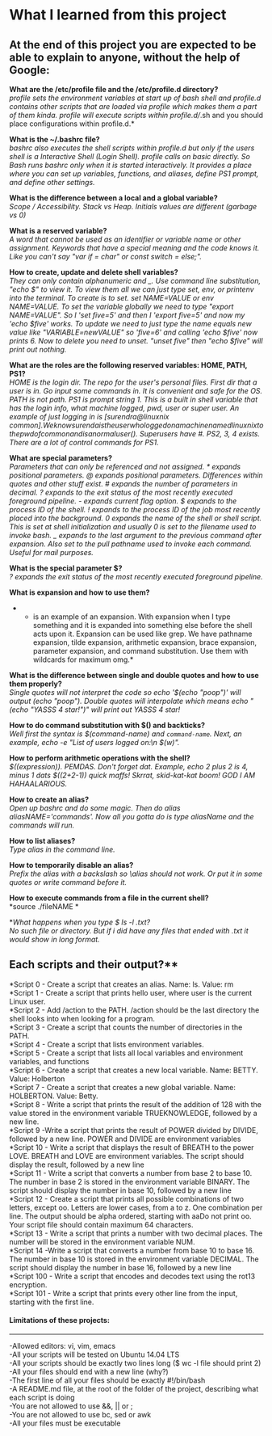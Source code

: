 # What I learned from this project  
At the end of this project you are expected to be able to explain to anyone, without the help of Google:  
---  


**What are the /etc/profile file and the /etc/profile.d directory?**  
*profile sets the environment variables at start up of bash shell and profile.d contains other scripts that are loaded via profile which makes them a part of them kinda. profile will execute scripts within profile.d/*.sh and you should place configurations within profile.d.*  

**What is the ~/.bashrc file?**  
*bashrc also executes the shell scripts within profile.d but only if the users shell is a Interactive Shell (Login Shell). profile calls on basic directly. So Bash runs bashrc only when it is started interactively. It provides a place where you can set up variables, functions, and aliases, define PS1 prompt, and define other settings.*  

**What is the difference between a local and a global variable?**  
*Scope / Accessibility. Stack vs Heap. Initials values are different (garbage vs 0)*  

**What is a reserved variable?**  
*A word that cannot be used as an identifier or variable name or other assignment. Keywords that have a special meaning and the code knows it. Like you can't say "var if = char" or const switch = else;".*  

**How to create, update and delete shell variables?**  
*They can only contain alphanumeric and _. Use command line substitution, "echo $<variableNAME>" to view it. To view them all we can just type set, env, or printenv into the terminal. To create is to set. set NAME=VALUE or env NAME=VALUE. To set the variable globally we need to type "export NAME=VALUE". So I 'set five=5' and then I 'export five=5' and now my 'echo $five' works. To update we need to just type the name equals new value like "VARIABLE=newVALUE" so 'five=6' and calling 'echo $five' now prints 6. Now to delete you need to unset. "unset five" then "echo $five" will print out nothing.*  

**What are the roles are the following reserved variables: HOME, PATH, PS1?**  
*HOME is the login dir. The repo for the user's personal files. First dir that a user is in. Go input some commands in. It is convenient and safe for the OS. PATH is not path. PS1 is prompt string 1. This is a built in shell variable that has the login info, what machine logged, pwd, user or super user. An example of just logging in is [surendra@linuxnix common]$. We know surenda is the user who logged on a machine named linuxnix to the pwd of common and is a normal user($). Superusers have #. PS2, 3, 4 exists. There are a lot of control commands for PS1.*  

**What are special parameters?**  
*Parameters that can only be referenced and not assigned. * expands positional parameters. @ expands positional parameters. Differences within quotes and other stuff exist. # expands the number of parameters in decimal. ? expands to the exit status of the most recently executed foreground pipeline. - expands current flag option. $ expands to the process ID of the shell. ! expands to the process ID of the job most recently placed into the background. 0 expands the name of the shell or shell script. This is set at shell initialization and usually 0 is set to the filename used to invoke bash. _ expands to the last argument to the previous command after expansion. Also set to the pull pathname used to invoke each command. Useful for mail purposes.*  

**What is the special parameter $?**  
*? expands the exit status of the most recently executed foreground pipeline.*  

**What is expansion and how to use them?**  
* * is an example of an expansion. With expansion when I type something and it is expanded into something else before the shell acts upon it. Expansion can be used like grep. We have pathname expansion, tilde expansion, arithmetic expansion, brace expansion, parameter expansion, and command substitution. Use them with wildcards for maximum omg.*  

**What is the difference between single and double quotes and how to use them properly?**  
*Single quotes will not interpret the code so echo '$(echo "poop")' will output (echo "poop"). Double quotes will interpolate which means echo "(echo "YASSS 4 star!")" will print out YASSS 4 star!*  

**How to do command substitution with $() and backticks?**  
*Well first the syntax is $(command-name) and `command-name`. Next, an example, echo -e "List of users logged on:\n $(w)".*  

**How to perform arithmetic operations with the shell?**  
*$((expression)). PEMDAS. Don't forget dat. Example, echo 2 plus 2 is 4, minus 1 dats $((2+2-1)) quick maffs! Skrrat, skid-kat-kat boom! GOD I AM HAHAALARIOUS.*  

**How to create an alias?**  
*Open up bashrc and do some magic. Then do alias aliasNAME='commands'. Now all you gotta do is type aliasName and the commands will run.*  

**How to list aliases?**  
*Type alias in the command line.*  

**How to temporarily disable an alias?**  
*Prefix the alias with a backslash so \alias should not work. Or put it in some quotes or write command before it.*  

**How to execute commands from a file in the current shell?**  
*source ./fileNAME *  

**What happens when you type $ ls -l *.txt?**  
*No such file or directory. But if i did have any files that ended with .txt it would show in long format.*  

## Each scripts and their output?**  
*Script 0 - Create a script that creates an alias. Name: ls. Value: rm  
*Script 1 - Create a script that prints hello user, where user is the current Linux user.  
*Script 2 - Add /action to the PATH. /action should be the last directory the shell looks into when looking for a program.  
*Script 3 - Create a script that counts the number of directories in the PATH.  
*Script 4 - Create a script that lists environment variables.  
*Script 5 - Create a script that lists all local variables and environment variables, and functions  
*Script 6 - Create a script that creates a new local variable. Name: BETTY. Value: Holberton  
*Script 7 - Create a script that creates a new global variable. Name: HOLBERTON. Value: Betty.  
*Script 8 -  Write a script that prints the result of the addition of 128 with the value stored in the environment variable TRUEKNOWLEDGE, followed by a new line.  
*Script 9 -Write a script that prints the result of POWER divided by DIVIDE, followed by a new line. POWER and DIVIDE are environment variables  
*Script 10 - Write a script that displays the result of BREATH to the power LOVE. BREATH and LOVE are environment variables. The script should display the result, followed by a new line  
*Script 11 - Write a script that converts a number from base 2 to base 10. The number in base 2 is stored in the environment variable BINARY. The script should display the number in base 10, followed by a new line  
*Script 12 - Create a script that prints all possible combinations of two letters, except oo. Letters are lower cases, from a to z. One combination per line. The output should be alpha ordered, starting with aaDo not print oo. Your script file should contain maximum 64 characters.  
*Script 13 - Write a script that prints a number with two decimal places. The number will be stored in the environment variable NUM.  
*Script 14 -Write a script that converts a number from base 10 to base 16. The number in base 10 is stored in the environment variable DECIMAL. The script should display the number in base 16, followed by a new line  
*Script 100 - Write a script that encodes and decodes text using the rot13 encryption.  
*Script 101 - Write a script that prints every other line from the input, starting with the first line.  

#### Limitations of these projects:  
___

-Allowed editors: vi, vim, emacs  
-All your scripts will be tested on Ubuntu 14.04 LTS  
-All your scripts should be exactly two lines long ($ wc -l file should print 2)  
-All your files should end with a new line (why?)  
-The first line of all your files should be exactly #!/bin/bash  
-A README.md file, at the root of the folder of the project, describing what each script is doing  
-You are not allowed to use &&, || or ;  
-You are not allowed to use bc, sed or awk  
-All your files must be executable  

